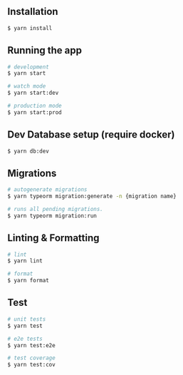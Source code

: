 ## Installation

```bash
$ yarn install
```

## Running the app

```bash
# development
$ yarn start

# watch mode
$ yarn start:dev

# production mode
$ yarn start:prod
```

## Dev Database setup (require docker)

```bash
$ yarn db:dev
```


## Migrations

```bash
# autogenerate migrations
$ yarn typeorm migration:generate -n {migration name}

# runs all pending migrations.
$ yarn typeorm migration:run
```

## Linting & Formatting

```bash
# lint
$ yarn lint

# format
$ yarn format
```

## Test

```bash
# unit tests
$ yarn test

# e2e tests
$ yarn test:e2e

# test coverage
$ yarn test:cov
```
